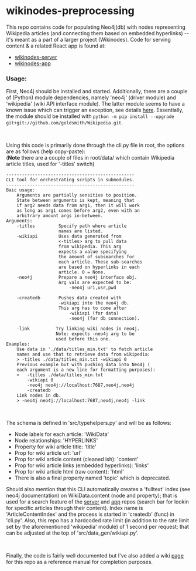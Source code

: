 # wikinodes-preprocessing

This repo contains code for populating Neo4j(db) with nodes representing Wikipedia articles (and connecting them based on embedded hyperlinks) -- it's meant as a part of a larger project (Wikinodes). Code for serving content & a related React app is found at:
- [wikinodes-server](https://github.com/crunchypi/wikinodes-server)
- [wikinodes-app](https://github.com/crunchypi/wikinodes-app)

### Usage:

First, Neo4j should be installed and started. Additionally, there are a couple of (Python) module dependencies, namely 'neo4j' (driver module) and 'wikipedia' (wiki API interface module). The latter module seems to have a known issue which can trigger an exception, see details [here](https://github.com/goldsmith/Wikipedia/issues/107). Essentially, the module should be installed with ```python -m pip install --upgrade git+git://github.com/goldsmith/Wikipedia.git```.

</br>

Using this code is primarily done through the cli.py file in root, the options are as follows (help copy-paste): <br>
(**Note** there are a couple of files in root/data/ which contain Wikipedia article titles, used for '-titles' switch)

```
-------------------------------------------------
CLI tool for orchestrating scripts in submodules.
-------------------------------------------------
Baic usage:
    Arguments are partially sensitive to position.
    State between arguments is kept, meaning that
    if arg2 needs data from arg1, then it will work
    as long as arg1 comes before arg2, even with an
    arbitrary amount args in-between.
Arguments:
    -titles         Specify path where article
                    names are listed.
    -wikiapi        Uses data generated from 
                    <-titles> arg to pull data
                    from wikipedia. This arg
                    expects a value specifying
                    the amount of subsearches for
                    each article. These sub-searches
                    are based on hyperlinks in each
                    article. 0 = None.
    -neo4j          Prepare a neo4j interface obj.
                    Arg vals are expected to be:
                        -neo4j uri,usr,pwd
    
    -createdb       Pushes data created with
                    -wikiapi into the neo4j db.
                    This arg has to come after
                        -wikiapi (for data)
                        -neo4j (for db connection).
                    
    -link          Try linking wiki nodes in neo4j.
                   Note: expects -neo4j arg to be
                   used before this one.
Examples:
    Use data in './data/titles_min.txt' to fetch article
    names and use that to retrieve data from wikipedia:
    > -titles ./data/titles_min.txt -wikiapi 0
    Previous example but with pushing data into Neo4j (
    each argument is a new line for formatting purposes):
    >   -titles ./data/titles_min.txt
        -wikiapi 0
        -neo4j neo4j://localhost:7687,neo4j,neo4j
        -createdb
    Link nodes in db.
    > -neo4j neo4j://localhost:7687,neo4j,neo4j -link

```


<br>

The schema is defined in 'src/typehelpers.py' and will be as follows:
- Node labels for each article: 'WikiData'
- Node relationships: 'HYPERLINKS'
- Property for wiki article title: 'title'
- Prop for wiki article url: 'url'
- Prop for wiki article content (cleaned ish): 'content'
- Prop for wiki article links (embedded hyperlinks): 'links'
- Prop for wiki article html (raw content): 'html'
- There is also a final property named 'topic' which is deprecated.

Should also mention that this CLI automatically creates a 'fulltext' index (see neo4j documentation) on WikiData.content (node and property); that is used for a search feature of the [server](https://github.com/crunchypi/wikinodes-server) and [app](https://github.com/crunchypi/wikinodes-app) repos (search bar for lookin for specific articles through their content). Index name is 'ArticleContentIndex' and the process is started in 'createdb' (func) in 'cli.py'. Also, this repo has a hardcoded rate limit (in addition to the rate limit set by the aforementioned 'wikipedia' module) of 1 second per request; that can be adjusted at the top of 'src/data_gen/wikiapi.py'.

<br>

Finally, the code is fairly well documented but I've also added a wiki [page](https://github.com/crunchypi/wikinodes-preprocessing/wiki) for this repo as a reference manual for completion purposes.
